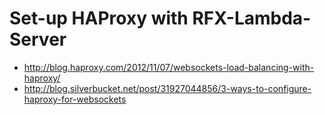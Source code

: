 

# Set-up HAProxy with RFX-Lambda-Server
* http://blog.haproxy.com/2012/11/07/websockets-load-balancing-with-haproxy/
* http://blog.silverbucket.net/post/31927044856/3-ways-to-configure-haproxy-for-websockets

